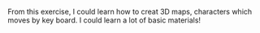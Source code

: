 From this exercise, I could learn how to creat 3D maps, characters which moves by key board.
I could learn a lot of basic materials!
